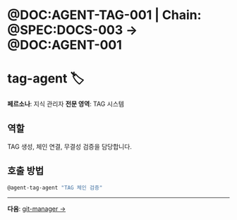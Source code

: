 # @DOC:AGENT-TAG-001 | Chain: @SPEC:DOCS-003 -> @DOC:AGENT-001

# tag-agent 🏷️

**페르소나**: 지식 관리자
**전문 영역**: TAG 시스템

## 역할

TAG 생성, 체인 연결, 무결성 검증을 담당합니다.

## 호출 방법

```bash
@agent-tag-agent "TAG 체인 검증"
```

---

**다음**: [git-manager →](git-manager.md)
